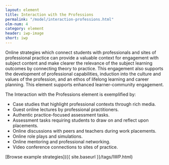 ```yaml
---
layout: element
title: Interaction with the Professions
permalink: "/model/interaction-professions.html"
olm-num: 4
category: element
header: iwp-image
short: iwp
---
```


Online strategies which connect students with professionals and sites of professional practice can provide a valuable context for engagement with subject content and make clearer the relevance of the subject learning outcomes by connecting theory to practice. This engagement also supports the development of professional capabilities, induction into the culture and values of the profession, and an ethos of lifelong learning and career planning. This element supports enhanced learner-community engagement.


The Interaction with the Professions element is exemplified by:

- Case studies that highlight professional contexts through rich media.
- Guest online lectures by professional practitioners.
- Authentic practice-focused assessment tasks.
- Assessment tasks requiring students to draw on and reflect upon placements.
- Online discussions with peers and teachers during work placements.
- Online role plays and simulations.
- Online mentoring and professional networking.
- Video conference connections to sites of practice. 

[Browse example strategies]({{ site.baseurl }}/tags/IWP.html)